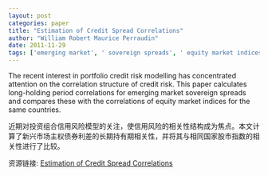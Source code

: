 ```yaml
---
layout: post
categories: paper
title: "Estimation of Credit Spread Correlations"
author: "William Robert Maurice Perraudin"
date: 2011-11-29
tags: ['emerging market', ' sovereign spreads', ' equity market indices']
---
```


The recent interest in portfolio credit risk modelling has concentrated attention on the correlation structure of credit risk. This paper calculates long-holding period correlations for emerging market sovereign spreads and compares these with the correlations of equity market indices for the same countries.

近期对投资组合信用风险模型的关注，使信用风险的相关性结构成为焦点。本文计算了新兴市场主权债券利差的长期持有期相关性，并将其与相同国家股市指数的相关性进行了比较。

资源链接: [Estimation of Credit Spread Correlations](https://papers.ssrn.com/sol3/papers.cfm?abstract_id=1961133)
